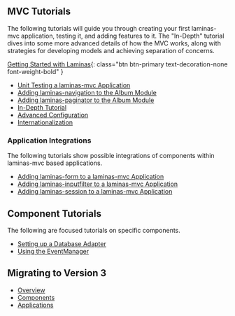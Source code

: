 ## MVC Tutorials

The following tutorials will guide you through creating your first
laminas-mvc application, testing it, and adding features to it. The
"In-Depth" tutorial dives into some more advanced details of how
the MVC works, along with strategies for developing models and achieving
separation of concerns.

[Getting Started with Laminas](getting-started/overview.md){: class="btn btn-primary text-decoration-none font-weight-bold" }

<ul class="list-group list-group-flush">
    <li class="list-group-item"><a href="unit-testing/">Unit Testing a laminas-mvc Application</a></li>
    <li class="list-group-item"><a href="navigation/">Adding laminas-navigation to the Album Module</a></li>
    <li class="list-group-item"><a href="pagination/">Adding laminas-paginator to the Album Module</a></li>
    <li class="list-group-item"><a href="in-depth-guide/first-module/">In-Depth Tutorial</a></li>
    <li class="list-group-item"><a href="advanced-config/">Advanced Configuration</a></li>
    <li class="list-group-item"><a href="i18n/">Internationalization</a></li>
</ul>

### Application Integrations

The following tutorials show possible integrations of components within
laminas-mvc based applications.

<ul class="list-group list-group-flush">
    <li class="list-group-item">
        <a href="https://docs.laminas.dev/laminas-form/application-integration/usage-in-a-laminas-mvc-application/">
            Adding laminas-form to a laminas-mvc Application
        </a>
    </li>
    <li class="list-group-item">
        <a href="https://docs.laminas.dev/laminas-inputfilter/application-integration/usage-in-a-laminas-mvc-application/">
            Adding laminas-inputfilter to a laminas-mvc Application
        </a>
    </li>
    <li class="list-group-item">
        <a href="https://docs.laminas.dev/laminas-session/application-integration/usage-in-a-laminas-mvc-application/">
            Adding laminas-session to a laminas-mvc Application
        </a>
    </li>
</ul>

## Component Tutorials

The following are focused tutorials on specific components.

<ul class="list-group list-group-flush">
    <li class="list-group-item"><a href="db-adapter/">Setting up a Database Adapter</a></li>
    <li class="list-group-item"><a href="event-manager/">Using the EventManager</a></li>
</ul>

## Migrating to Version 3

<ul class="list-group list-group-flush">
    <li class="list-group-item"><a href="migration/to-v3/overview/">Overview</a></li>
    <li class="list-group-item"><a href="migration/to-v3/components/">Components</a></li>
    <li class="list-group-item"><a href="migration/to-v3/application/">Applications</a></li>
</ul>
